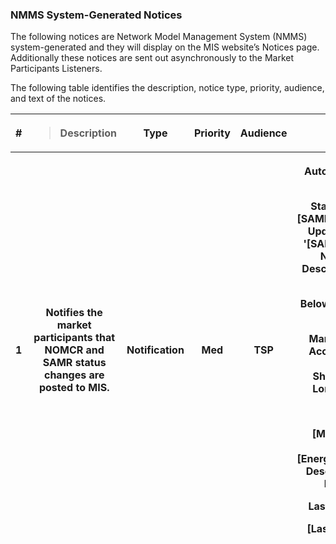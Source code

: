 ### NMMS System-Generated Notices

The following notices are Network Model Management System (NMMS)
system-generated and they will display on the MIS website’s Notices
page.  Additionally these notices are sent out asynchronously to the
Market Participants Listeners.

The following table identifies the description, notice type, priority,
audience, and text of the notices.

<table>
<colgroup>
<col style="width: 9%" />
<col style="width: 14%" />
<col style="width: 14%" />
<col style="width: 12%" />
<col style="width: 13%" />
<col style="width: 35%" />
</colgroup>
<thead>
<tr class="header">
<th>#</th>
<th><blockquote>
<p>Description</p>
</blockquote></th>
<th>Type</th>
<th>Priority</th>
<th>Audience</th>
<th>Text</th>
</tr>
<tr class="odd">
<th>1</th>
<th>Notifies the market participants that NOMCR and SAMR status changes
are posted to MIS.</th>
<th>Notification</th>
<th>Med</th>
<th>TSP</th>
<th><p>Auto forwarded by a Rule:</p>
<p>Status change for [SAMR/NOMCR/Interim Update] - Number: '[SAMR/NOMCR
ID]', Name: '[Short Description]' to [New Status]</p>
<p>Below are the NOMCR details:</p>
<p>Market Participant Account       User          Energize Date 
    Short Description    Long Description</p>
<p> </p>
<p>[MPName]                           [Username]    [Energize Date]  
[Short Description]   [Long Description]</p>
<p>Last Modified Date</p>
<p>[LastModifiedDate]</p></th>
</tr>
</thead>
<tbody>
</tbody>
</table>

